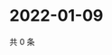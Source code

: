 # 2022-01-09

共 0 条

<!-- BEGIN WEIBO -->
<!-- 最后更新时间 Sun Jan 09 2022 05:13:34 GMT+0800 (China Standard Time) -->

<!-- END WEIBO -->
